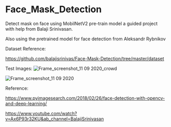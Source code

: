 # Face_Mask_Detection
Detect mask on face using MobilNetV2 pre-train model a guided project with help from Balaji Srinivasan.

Also using the pretrained model for face detection from Aleksandr Rybnikov

Dataset Reference: 

https://github.com/balajisrinivas/Face-Mask-Detection/tree/master/dataset

Test Images:
![Frame_screenshot_11 09 2020_crowd](https://user-images.githubusercontent.com/27731443/92896980-736c9d80-f43a-11ea-907e-0b7644f7419e.png)


![Frame_screenshot_11 09 2020](https://user-images.githubusercontent.com/27731443/92897130-926b2f80-f43a-11ea-9108-4b1b94ed3976.png)



Reference:

https://www.pyimagesearch.com/2018/02/26/face-detection-with-opencv-and-deep-learning/

https://www.youtube.com/watch?v=Ax6P93r32KU&ab_channel=BalajiSrinivasan

